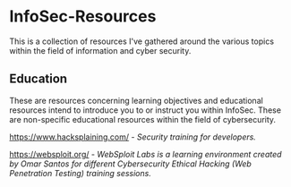 # InfoSec-Resources
This is a collection of resources I've gathered around the various topics within the field of information and cyber security. 

## Education
These are resources concerning learning objectives and educational resources intend to introduce you to or instruct you within InfoSec. These are non-specific educational resources within the field of cybersecurity. 

https://www.hacksplaining.com/ - _Security training for developers._
  
  
https://websploit.org/ - _WebSploit Labs is a learning environment created by Omar Santos for different Cybersecurity Ethical Hacking (Web Penetration Testing) training sessions._
